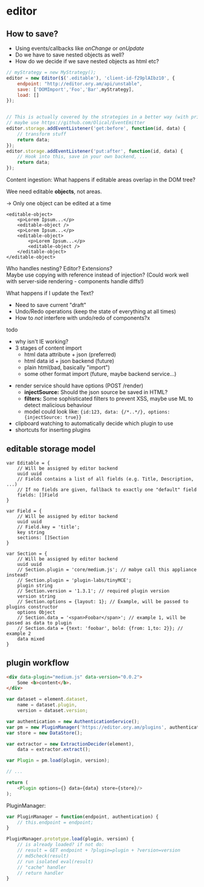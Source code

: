# editor

## How to save?

* Using events/callbacks like *onChange* or *onUpdate*
* Do we have to save nested objects as well?
* How do we decide if we save nested objects as html etc?

```js
// myStrategy = new MyStrategy();
editor = new Editor($('.editable'), 'client-id-f29plAIbz10', {
    endpoint: "http://editor.ory.am/api/unstable",
    save: ['DOMImport','Foo','Bar',myStrategy],
    load: []
});


// This is actually covered by the strategies in a better way (with priorities)
// maybe use https://github.com/Olical/EventEmitter
editor.storage.addEventListener('get:before', function(id, data) {
    // transform stuff
    return data;
});
editor.storage.addEventListener('put:after', function(id, data) {
    // Hook into this, save in your own backend, ...
    return data;
});
```

Content ingestion: What happens if editable areas overlap in the DOM tree?

Wee need editable **objects**, not areas.

-> Only one object can be edited at a time

```
<editable-object>
    <p>Lorem Ipsum...</p>
    <editable-object />
    <p>Lorem Ipsum...</p>
    <editable-object>
        <p>Lorem Ipsum...</p>
        <editable-object />
    </editable-object>
</editable-object>
```

Who handles nesting? Editor? Extensions?  
Maybe use copying with reference instead of injection? (Could work well with server-side rendering - components handle diffs!)

What happens if I update the Text?
* Need to save current "draft"
* Undo/Redo operations (keep the state of everything at all times)
 * How to *not* interfere with undo/redo of components?x

todo
* why isn't IE working?
* 3 stages of content import
  - html data attribute + json (preferred)
  - html data id + json backend (future)
  - plain html(bad, basically "import")
  - some other format import (future, maybe backend service...)
- render service should have options (POST /render)
  - **injectSource:** Should the json source be saved in HTML?
  - **filters:** Some sophisticated filters to prevent XSS, maybe use ML to detect malicious behaviour
  - model could look like: `{id:123, data: {/*..*/}, options: {injectSource: true}}`
- clipboard watching to automatically decide which plugin to use
- shortcuts for inserting plugins

## editable storage model

```
var Editable = {
    // Will be assigned by editor backend
    uuid uuid
    // Fields contains a list of all fields (e.g. Title, Description, ...)
    // If no fields are given, fallback to exactly one "default" field
    fields: []Field
}

var Field = {
    // Will be assigned by editor backend
    uuid uuid
    // Field.key = 'title';
    key string
    sections: []Section
}

var Section = {
    // Will be assigned by editor backend
    uuid uuid
    // Section.plugin = 'core/medium.js'; // mabye call this appliance instead?
    // Section.plugin = 'plugin-labs/tinyMCE';
    plugin string
    // Section.version = '1.3.1'; // required plugin version
    version string
    // Section.options = {layout: 1}; // Example, will be passed to plugins constructor
    options Object
    // Section.data = '<span>Foobar</span>'; // example 1, will be passed as data to plugin
    // Section.data = {text: 'foobar', bold: {from: 1,to: 2}}; // example 2
    data mixed
}
```

## plugin workflow

```html
<div data-plugin="medium.js" data-version="0.0.2">
    Some <b>content</b>.
</div>
```

```js
var dataset = element.dataset,
    name = dataset.plugin,
    version = dataset.version;

var authentication = new AuthenticationService();
var pm = new PluginManager('https://editor.ory.am/plugins', authentication);
var store = new DataStore();

var extractor = new ExtractionDecider(element),
    data = extractor.extract();

var Plugin = pm.load(plugin, version);

// ...

return (
    <Plugin options={} data={data} store={store}/>
);
```

PluginManager:

```js
var PluginManager = function(endpoint, authentication) {
    // this.endpoint = endpoint;
}

PluginManager.prototype.load(plugin, version) {
    // is already loaded? if not do:
    // result = GET endpoint + ?plugin=plugin + ?version=version
    // md5check(result)
    // run isolated eval(result)
    // "cache" handler
    // return handler
}

```
